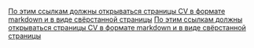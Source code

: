 [По этим ссылкам должны открываться страницы CV в формате markdown и в виде свёрстанной страницы](https://github.com/lirikirilik/rsschool-cv/cv)
[По этим ссылкам должны открываться страницы CV в формате markdown и в виде свёрстанной страницы](https://github.com/lirikirilik/rsschool-cv/)
